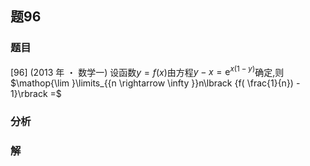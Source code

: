 ## 题96
### 题目
[96] (2013 年 ・ 数学一) 设函数$y = f( x)$由方程$y - x = {\mathrm{e}}^{x( {1 - y}) }$确定,则$\mathop{\lim }\limits_{{n \rightarrow  \infty }}n\lbrack  {f( \frac{1}{n})  - 1}\rbrack   =$
### 分析

### 解
